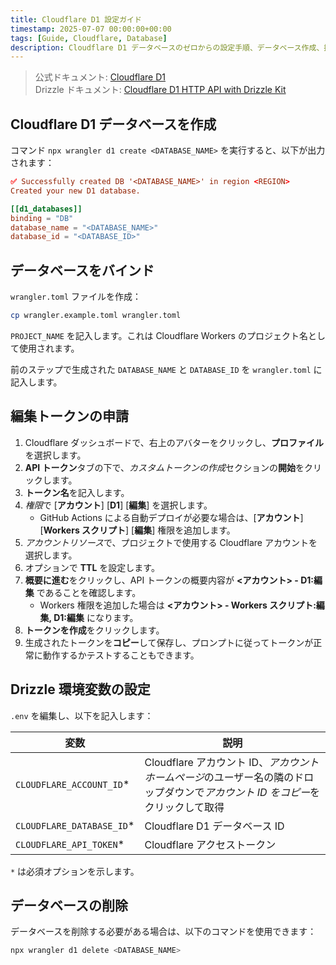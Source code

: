 ```yaml
---
title: Cloudflare D1 設定ガイド
timestamp: 2025-07-07 00:00:00+00:00
tags: [Guide, Cloudflare, Database]
description: Cloudflare D1 データベースのゼロからの設定手順、データベース作成、接続設定、データ移行まで完全ガイド。
---
```


> 公式ドキュメント: [Cloudflare D1](https://developers.cloudflare.com/d1/get-started/)\
> Drizzle ドキュメント: [Cloudflare D1 HTTP API with Drizzle Kit](https://orm.drizzle.team/docs/guides/d1-http-with-drizzle-kit)

## Cloudflare D1 データベースを作成

コマンド `npx wrangler d1 create <DATABASE_NAME>` を実行すると、以下が出力されます：

```toml
✅ Successfully created DB '<DATABASE_NAME>' in region <REGION>
Created your new D1 database.

[[d1_databases]]
binding = "DB"
database_name = "<DATABASE_NAME>"
database_id = "<DATABASE_ID>"
```

## データベースをバインド

`wrangler.toml` ファイルを作成：

```sh
cp wrangler.example.toml wrangler.toml
```

`PROJECT_NAME` を記入します。これは Cloudflare Workers のプロジェクト名として使用されます。

前のステップで生成された `DATABASE_NAME` と `DATABASE_ID` を `wrangler.toml` に記入します。

## 編集トークンの申請

1. Cloudflare ダッシュボードで、右上のアバターをクリックし、**プロファイル**を選択します。
2. **API トークン**タブの下で、*カスタムトークンの作成*セクションの**開始**をクリックします。
3. **トークン名**を記入します。
4. *権限*で [**アカウント**] [**D1**] [**編集**] を選択します。
    - GitHub Actions による自動デプロイが必要な場合は、[**アカウント**] [**Workers スクリプト**] [**編集**] 権限を追加します。
5. *アカウントリソース*で、プロジェクトで使用する Cloudflare アカウントを選択します。
6. オプションで **TTL** を設定します。
7. **概要に進む**をクリックし、API トークンの概要内容が **<アカウント> - D1\:編集** であることを確認します。
    - Workers 権限を追加した場合は **<アカウント> - Workers スクリプト\:編集, D1\:編集** になります。
8. **トークンを作成**をクリックします。
9. 生成されたトークンを**コピー**して保存し、プロンプトに従ってトークンが正常に動作するかテストすることもできます。

## Drizzle 環境変数の設定

`.env` を編集し、以下を記入します：

| 変数 | 説明 |
| - | - |
| `CLOUDFLARE_ACCOUNT_ID`* | Cloudflare アカウント ID、*アカウントホームページ*のユーザー名の隣のドロップダウンで*アカウント ID をコピー*をクリックして取得 |
| `CLOUDFLARE_DATABASE_ID`* | Cloudflare D1 データベース ID |
| `CLOUDFLARE_API_TOKEN`* | Cloudflare アクセストークン |

`*` は必須オプションを示します。

## データベースの削除

データベースを削除する必要がある場合は、以下のコマンドを使用できます：

```sh
npx wrangler d1 delete <DATABASE_NAME>
```
